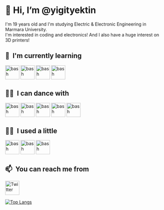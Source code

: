 <h1>👋 Hi, I’m @yigityektin</h1>
I'm 19 years old and I'm studying Electric & Electronic Engineering in Marmara University.<br>
I'm interested in coding and electronics!
And I also have a huge interest on 3D printers!

<h2> 🌱 &nbsp;I'm currently learning</h2>
<p align="left">
<img src="https://cdn.jsdelivr.net/gh/devicons/devicon/icons/arduino/arduino-original.svg" alt="bash" width="45" height="45"/>
<!-- <img src="https://cdn.jsdelivr.net/gh/devicons/devicon/icons/bootstrap/bootstrap-original.svg" alt="bash" width="45" height="45"/>
<img src="https://cdn.jsdelivr.net/gh/devicons/devicon/icons/csharp/csharp-original.svg" alt="bash" width="45" height="45"/>
<!-- <img src="https://cdn.jsdelivr.net/gh/devicons/devicon/icons/django/django-plain.svg" alt="bash" width="45" height="45"/>
<!-- <img src="https://cdn.jsdelivr.net/gh/devicons/devicon/icons/dotnetcore/dotnetcore-original.svg" alt="bash" width="45" height="45"/>
// <img src="https://cdn.jsdelivr.net/gh/devicons/devicon/icons/embeddedc/embeddedc-original.svg" alt="bash" width="45" height="45"/> -->
<img src="https://cdn.jsdelivr.net/gh/devicons/devicon/icons/java/java-original.svg" alt="bash" width="45" height="45"/>
<img src="https://cdn.jsdelivr.net/gh/devicons/devicon/icons/javascript/javascript-original.svg" alt="bash" width="45" height="45"/>
<!-- <img src="https://cdn.jsdelivr.net/gh/devicons/devicon/icons/nodejs/nodejs-original-wordmark.svg" alt="bash" width="45" height="45"/> -->
<img src="https://cdn.jsdelivr.net/gh/devicons/devicon/icons/react/react-original.svg" alt="bash" width="45" height="45"/>
<!-- <img src="https://cdn.jsdelivr.net/gh/devicons/devicon/icons/typescript/typescript-original.svg" alt="bash" width="45" height="45"/>
// <img src="https://cdn.jsdelivr.net/gh/devicons/devicon/icons/discordjs/discordjs-original-wordmark.svg" alt="bash" width="45" height="45"/> -->
</p>

<h2> 👨‍💻 &nbsp;I can dance with</h2>
<p align="left">
<img src="https://cdn.jsdelivr.net/gh/devicons/devicon/icons/c/c-original.svg" alt="bash" width="45" height="45"/>          
<img src="https://cdn.jsdelivr.net/gh/devicons/devicon/icons/python/python-original.svg" alt="bash" width="45" height="45"/>
<img src="https://cdn.jsdelivr.net/gh/devicons/devicon/icons/solidity/solidity-original.svg" alt="bash" width="45" height="45"/>
<img src="https://cdn.jsdelivr.net/gh/devicons/devicon/icons/blender/blender-original.svg" alt="bash" width="45" height="45"/>
<!-- <img src="https://cdn.jsdelivr.net/gh/devicons/devicon/icons/html5/html5-original.svg" alt="bash" width="45" height="45"/>         
<!-- <img src="https://cdn.jsdelivr.net/gh/devicons/devicon/icons/css3/css3-original.svg" alt="bash" width="45" height="45"/> -->
<img src="https://cdn.jsdelivr.net/gh/devicons/devicon/icons/git/git-original.svg" alt="bash" width="45" height="45"/>
</p>

<h2> 👨‍💻 &nbsp;I used a little</h2>
<p align="left">
<img src="https://cdn.jsdelivr.net/gh/devicons/devicon/icons/flask/flask-original.svg" alt="bash" width="45" height="45"/>
<img src="https://cdn.jsdelivr.net/gh/devicons/devicon/icons/matlab/matlab-original.svg" alt="bash" width="45" height="45"/>
<img src="https://cdn.jsdelivr.net/gh/devicons/devicon/icons/postgresql/postgresql-original.svg" alt="bash" width="45" height="45"/>          
</p>

<h2> 📫 &nbsp;You can reach me from</h2>
<p align="left">
<a href="https://twitter.com/yigityektin">
  <img src="https://cdn.jsdelivr.net/gh/devicons/devicon/icons/twitter/twitter-original.svg" alt="Twitter" width="45" height="45" />
</a>                                                                          


[![Top Langs](https://github-readme-stats.vercel.app/api/top-langs/?username=yigityektin&layout=compact)](https://github.com/yigityektin/github-readme-stats)

